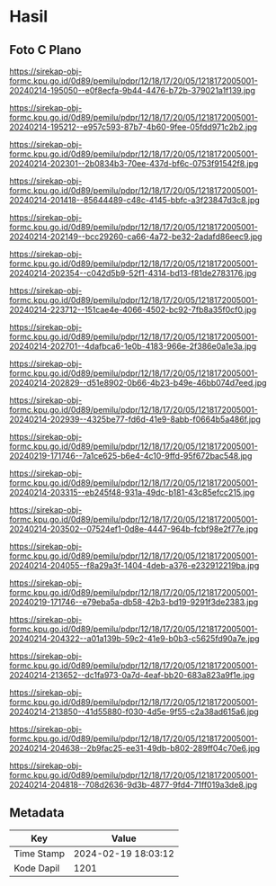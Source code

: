 # Hasil

## Foto C Plano

https://sirekap-obj-formc.kpu.go.id/0d89/pemilu/pdpr/12/18/17/20/05/1218172005001-20240214-195050--e0f8ecfa-9b44-4476-b72b-379021a1f139.jpg

https://sirekap-obj-formc.kpu.go.id/0d89/pemilu/pdpr/12/18/17/20/05/1218172005001-20240214-195212--e957c593-87b7-4b60-9fee-05fdd971c2b2.jpg

https://sirekap-obj-formc.kpu.go.id/0d89/pemilu/pdpr/12/18/17/20/05/1218172005001-20240214-202301--2b0834b3-70ee-437d-bf6c-0753f91542f8.jpg

https://sirekap-obj-formc.kpu.go.id/0d89/pemilu/pdpr/12/18/17/20/05/1218172005001-20240214-201418--85644489-c48c-4145-bbfc-a3f23847d3c8.jpg

https://sirekap-obj-formc.kpu.go.id/0d89/pemilu/pdpr/12/18/17/20/05/1218172005001-20240214-202149--bcc29260-ca66-4a72-be32-2adafd86eec9.jpg

https://sirekap-obj-formc.kpu.go.id/0d89/pemilu/pdpr/12/18/17/20/05/1218172005001-20240214-202354--c042d5b9-52f1-4314-bd13-f81de2783176.jpg

https://sirekap-obj-formc.kpu.go.id/0d89/pemilu/pdpr/12/18/17/20/05/1218172005001-20240214-223712--151cae4e-4066-4502-bc92-7fb8a35f0cf0.jpg

https://sirekap-obj-formc.kpu.go.id/0d89/pemilu/pdpr/12/18/17/20/05/1218172005001-20240214-202701--4dafbca6-1e0b-4183-966e-2f386e0a1e3a.jpg

https://sirekap-obj-formc.kpu.go.id/0d89/pemilu/pdpr/12/18/17/20/05/1218172005001-20240214-202829--d51e8902-0b66-4b23-b49e-46bb074d7eed.jpg

https://sirekap-obj-formc.kpu.go.id/0d89/pemilu/pdpr/12/18/17/20/05/1218172005001-20240214-202939--4325be77-fd6d-41e9-8abb-f0664b5a486f.jpg

https://sirekap-obj-formc.kpu.go.id/0d89/pemilu/pdpr/12/18/17/20/05/1218172005001-20240219-171746--7a1ce625-b6e4-4c10-9ffd-95f672bac548.jpg

https://sirekap-obj-formc.kpu.go.id/0d89/pemilu/pdpr/12/18/17/20/05/1218172005001-20240214-203315--eb245f48-931a-49dc-b181-43c85efcc215.jpg

https://sirekap-obj-formc.kpu.go.id/0d89/pemilu/pdpr/12/18/17/20/05/1218172005001-20240214-203502--07524ef1-0d8e-4447-964b-fcbf98e2f77e.jpg

https://sirekap-obj-formc.kpu.go.id/0d89/pemilu/pdpr/12/18/17/20/05/1218172005001-20240214-204055--f8a29a3f-1404-4deb-a376-e232912219ba.jpg

https://sirekap-obj-formc.kpu.go.id/0d89/pemilu/pdpr/12/18/17/20/05/1218172005001-20240219-171746--e79eba5a-db58-42b3-bd19-9291f3de2383.jpg

https://sirekap-obj-formc.kpu.go.id/0d89/pemilu/pdpr/12/18/17/20/05/1218172005001-20240214-204322--a01a139b-59c2-41e9-b0b3-c5625fd90a7e.jpg

https://sirekap-obj-formc.kpu.go.id/0d89/pemilu/pdpr/12/18/17/20/05/1218172005001-20240214-213652--dc1fa973-0a7d-4eaf-bb20-683a823a9f1e.jpg

https://sirekap-obj-formc.kpu.go.id/0d89/pemilu/pdpr/12/18/17/20/05/1218172005001-20240214-213850--41d55880-f030-4d5e-9f55-c2a38ad615a6.jpg

https://sirekap-obj-formc.kpu.go.id/0d89/pemilu/pdpr/12/18/17/20/05/1218172005001-20240214-204638--2b9fac25-ee31-49db-b802-289ff04c70e6.jpg

https://sirekap-obj-formc.kpu.go.id/0d89/pemilu/pdpr/12/18/17/20/05/1218172005001-20240214-204818--708d2636-9d3b-4877-9fd4-71ff019a3de8.jpg


## Metadata

| Key        | Value               |
| ---------- | ------------------- |
| Time Stamp | 2024-02-19 18:03:12 |
| Kode Dapil | 1201                |



